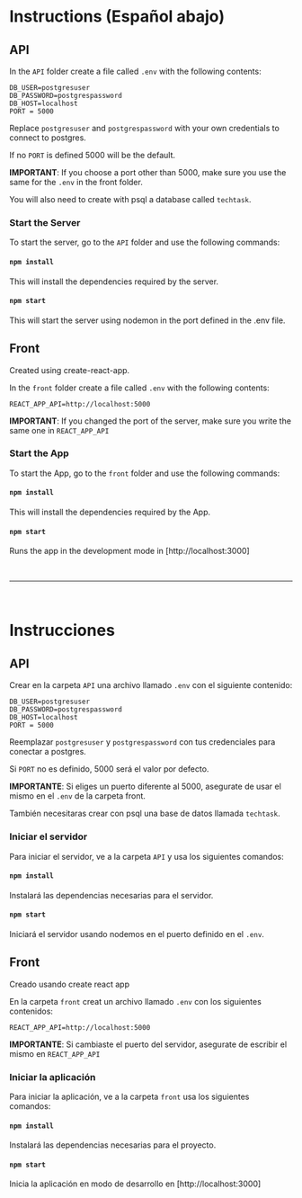 # Instructions (Español abajo)

## API

In the `API` folder create a file called `.env` with the following contents:

```
DB_USER=postgresuser
DB_PASSWORD=postgrespassword
DB_HOST=localhost
PORT = 5000
```

Replace `postgresuser` and `postgrespassword` with your own credentials to connect to postgres. 

If no `PORT` is defined 5000 will be the default.

__IMPORTANT__: If you choose a port other than 5000, make sure you use the same for the `.env` in the front folder.

You will also need to create with psql a database called `techtask`.

### **Start the Server**

To start the server, go to the `API` folder and use the following commands:

#### `npm install`

This will install the dependencies required by the server.

#### `npm start`

This will start the server using nodemon in the port defined in the .env file.

## Front

Created using create-react-app.

In the `front` folder create a file called `.env` with the following contents:

```
REACT_APP_API=http://localhost:5000
```

__IMPORTANT__: If you changed the port of the server, make sure you write the same one in `REACT_APP_API`

### **Start the App**

To start the App, go to the `front` folder and use the following commands:

#### `npm install`

This will install the dependencies required by the App.

#### `npm start`

Runs the app in the development mode in [http://localhost:3000]

<br>

----------

<br>


# Instrucciones

## API

Crear en la carpeta `API` una archivo llamado `.env` con el siguiente contenido:

```
DB_USER=postgresuser
DB_PASSWORD=postgrespassword
DB_HOST=localhost
PORT = 5000
```

Reemplazar `postgresuser` y `postgrespassword` con tus credenciales para conectar a postgres. 

Si `PORT` no es definido, 5000 será el valor por defecto.

__IMPORTANTE__: Si eliges un puerto diferente al 5000, asegurate de usar el mismo en el `.env` de la carpeta front.

También necesitaras crear con psql una base de datos llamada `techtask`.

### **Iniciar el servidor**

Para iniciar el servidor, ve a la carpeta `API` y usa los siguientes comandos:

#### `npm install`

Instalará las dependencias necesarias para el servidor.

#### `npm start`

Iniciará el servidor usando nodemos en el puerto definido en el `.env`.

## Front

Creado usando create react app

En la carpeta `front` creat un archivo llamado `.env` con los siguientes contenidos:

```
REACT_APP_API=http://localhost:5000
```

__IMPORTANTE__: Si cambiaste el puerto del servidor, asegurate de escribir el mismo en `REACT_APP_API`

### **Iniciar la aplicación**

Para iniciar la aplicación, ve a la carpeta `front` usa los siguientes comandos:

#### `npm install`

Instalará las dependencias necesarias para el proyecto.

#### `npm start`

Inicia la aplicación en modo de desarrollo en [http://localhost:3000]
